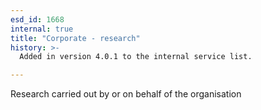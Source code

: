 ```yaml
---
esd_id: 1668
internal: true
title: "Corporate - research"
history: >-
  Added in version 4.0.1 to the internal service list.

---
```


Research carried out by or on behalf of the organisation

